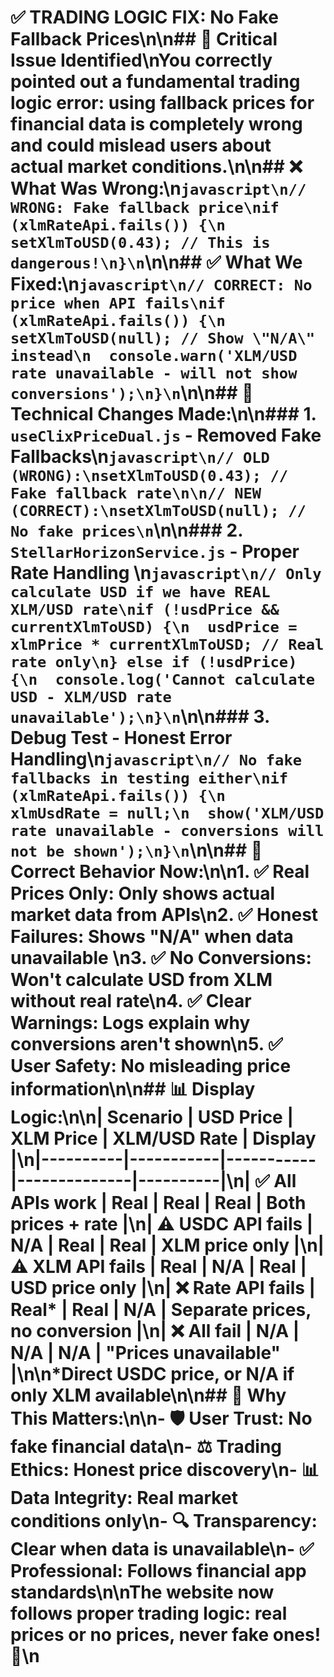 # ✅ **TRADING LOGIC FIX: No Fake Fallback Prices**\n\n## 🎯 **Critical Issue Identified**\nYou correctly pointed out a **fundamental trading logic error**: using fallback prices for financial data is completely wrong and could mislead users about actual market conditions.\n\n## ❌ **What Was Wrong:**\n```javascript\n// WRONG: Fake fallback price\nif (xlmRateApi.fails()) {\n  setXlmToUSD(0.43); // This is dangerous!\n}\n```\n\n## ✅ **What We Fixed:**\n```javascript\n// CORRECT: No price when API fails\nif (xlmRateApi.fails()) {\n  setXlmToUSD(null); // Show \"N/A\" instead\n  console.warn('XLM/USD rate unavailable - will not show conversions');\n}\n```\n\n## 🔧 **Technical Changes Made:**\n\n### 1. **`useClixPriceDual.js`** - Removed Fake Fallbacks\n```javascript\n// OLD (WRONG):\nsetXlmToUSD(0.43); // Fake fallback rate\n\n// NEW (CORRECT):\nsetXlmToUSD(null); // No fake prices\n```\n\n### 2. **`StellarHorizonService.js`** - Proper Rate Handling  \n```javascript\n// Only calculate USD if we have REAL XLM/USD rate\nif (!usdPrice && currentXlmToUSD) {\n  usdPrice = xlmPrice * currentXlmToUSD; // Real rate only\n} else if (!usdPrice) {\n  console.log('Cannot calculate USD - XLM/USD rate unavailable');\n}\n```\n\n### 3. **Debug Test** - Honest Error Handling\n```javascript\n// No fake fallbacks in testing either\nif (xlmRateApi.fails()) {\n  xlmUsdRate = null;\n  show('XLM/USD rate unavailable - conversions will not be shown');\n}\n```\n\n## 🎯 **Correct Behavior Now:**\n\n1. **✅ Real Prices Only**: Only shows actual market data from APIs\n2. **✅ Honest Failures**: Shows \"N/A\" when data unavailable  \n3. **✅ No Conversions**: Won't calculate USD from XLM without real rate\n4. **✅ Clear Warnings**: Logs explain why conversions aren't shown\n5. **✅ User Safety**: No misleading price information\n\n## 📊 **Display Logic:**\n\n| Scenario | USD Price | XLM Price | XLM/USD Rate | Display |\n|----------|-----------|-----------|--------------|----------|\n| ✅ All APIs work | Real | Real | Real | Both prices + rate |\n| ⚠️ USDC API fails | N/A | Real | Real | XLM price only |\n| ⚠️ XLM API fails | Real | N/A | Real | USD price only |\n| ❌ Rate API fails | Real* | Real | N/A | Separate prices, no conversion |\n| ❌ All fail | N/A | N/A | N/A | \"Prices unavailable\" |\n\n*Direct USDC price, or N/A if only XLM available\n\n## 🚀 **Why This Matters:**\n\n- **🛡️ User Trust**: No fake financial data\n- **⚖️ Trading Ethics**: Honest price discovery\n- **📊 Data Integrity**: Real market conditions only\n- **🔍 Transparency**: Clear when data is unavailable\n- **✅ Professional**: Follows financial app standards\n\n**The website now follows proper trading logic: real prices or no prices, never fake ones!** 🎯\n